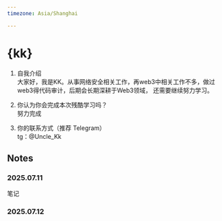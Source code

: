 ```yaml
---
timezone: Asia/Shanghai

---
```


# {kk}

1. 自我介绍  
   大家好，我是KK。从事网络安全相关工作，再web3中相关工作不多，做过web3得代码审计，后期会长期深耕于Web3领域， 还需要继续努力学习。
   
2. 你认为你会完成本次残酷学习吗？  
   努力完成
3. 你的联系方式（推荐 Telegram）  
   tg：@Uncle_Kk

## Notes

<!-- Content_START -->

### 2025.07.11

笔记

### 2025.07.12

<!-- Content_END -->
